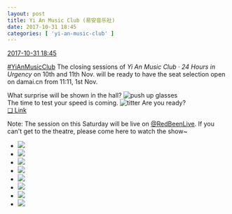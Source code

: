 ```yaml
---
layout: post
title: Yi An Music Club (易安音乐社)
date: 2017-10-31 18:45
categories: [ 'yi-an-music-club' ]
---
```


<div class="weibo-info">
  <a href="http://weibo.com/6094546964/FsWAImhiL">2017-10-31 18:45</a>
</div>

[#YiAnMusicClub](http://weibo.com/p/100808beae2e3e05b17b64f63ebedca39f19b2/super_index) The closing sessions of *Yi An Music Club · 24 Hours in Urgency* on 10th and 11th Nov. will be ready to have the seat selection open on damai.cn from 11:11, 1st Nov.

<!-- more -->

What surprise will be shown in the hall? ![push up glasses](http://img.t.sinajs.cn/t4/appstyle/expression/ext/normal/fc/moren_bbjdnew_org.png)  
The time to test your speed is coming. ![titter](http://img.t.sinajs.cn/t4/appstyle/expression/ext/normal/19/heia_org.gif) Are you ready?  
[❏ Link](https://m.damai.cn/ticket/131855.html)

Note: The session on this Saturday will be live on [@RedBeenLive](http://weibo.com/u/5990184179). If you can't get to the theatre, please come here to watch the show~

<ul class="weibo-pic-list-3">
  <li class="weibo-pic">
    <a href="http://wx2.sinaimg.cn/mw690/006Es64Agy1fl1job6r3nj33vc2kwe88.jpg"><img src="http://wx2.sinaimg.cn/thumb150/006Es64Agy1fl1job6r3nj33vc2kwe88.jpg" /></a>
  </li>
  <li class="weibo-pic">
    <a href="http://wx3.sinaimg.cn/mw690/006Es64Agy1fl1jocduhbj31400qoq9v.jpg"><img src="http://wx3.sinaimg.cn/thumb150/006Es64Agy1fl1jocduhbj31400qoq9v.jpg" /></a>
  </li>
  <li class="weibo-pic">
    <a href="http://wx3.sinaimg.cn/mw690/006Es64Agy1fl1jon0kunj33vc2kwqvc.jpg"><img src="http://wx3.sinaimg.cn/thumb150/006Es64Agy1fl1jon0kunj33vc2kwqvc.jpg" /></a>
  </li>
  <li class="weibo-pic">
    <a href="http://wx4.sinaimg.cn/mw690/006Es64Agy1fl1jp5jdozj33vc2kwkjr.jpg"><img src="http://wx4.sinaimg.cn/thumb150/006Es64Agy1fl1jp5jdozj33vc2kwkjr.jpg" /></a>
  </li>
  <li class="weibo-pic">
    <a href="http://wx3.sinaimg.cn/mw690/006Es64Agy1fl1joswkv2j33vc2kwb2f.jpg"><img src="http://wx3.sinaimg.cn/thumb150/006Es64Agy1fl1joswkv2j33vc2kwb2f.jpg" /></a>
  </li>
  <li class="weibo-pic">
    <a href="http://wx3.sinaimg.cn/mw690/006Es64Agy1fl1jp7waj9j31400qo482.jpg"><img src="http://wx3.sinaimg.cn/thumb150/006Es64Agy1fl1jp7waj9j31400qo482.jpg" /></a>
  </li>
  <li class="weibo-pic">
    <a href="http://wx2.sinaimg.cn/mw690/006Es64Agy1fl1jpehi38j32kw3vcnpl.jpg"><img src="http://wx2.sinaimg.cn/thumb150/006Es64Agy1fl1jpehi38j32kw3vcnpl.jpg" /></a>
  </li>
  <li class="weibo-pic">
    <a href="http://wx1.sinaimg.cn/mw690/006Es64Agy1fl1l0k1fr8j31400qo7bn.jpg"><img src="http://wx1.sinaimg.cn/thumb150/006Es64Agy1fl1l0k1fr8j31400qo7bn.jpg" /></a>
  </li>
</ul>

